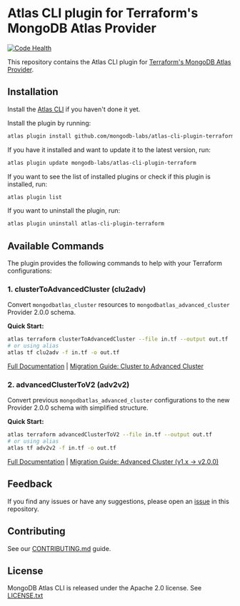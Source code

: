 # Atlas CLI plugin for Terraform's MongoDB Atlas Provider

[![Code Health](https://github.com/mongodb-labs/atlas-cli-plugin-terraform/actions/workflows/code-health.yml/badge.svg)](https://github.com/mongodb-labs/atlas-cli-plugin-terraform/actions/workflows/code-health.yml)

This repository contains the Atlas CLI plugin for [Terraform's MongoDB Atlas Provider](https://registry.terraform.io/providers/mongodb/mongodbatlas/latest/docs).

## Installation

Install the [Atlas CLI](https://github.com/mongodb/mongodb-atlas-cli) if you haven't done it yet.

Install the plugin by running:
```bash
atlas plugin install github.com/mongodb-labs/atlas-cli-plugin-terraform
```
 
If you have it installed and want to update it to the latest version, run:
```bash
atlas plugin update mongodb-labs/atlas-cli-plugin-terraform
```

If you want to see the list of installed plugins or check if this plugin is installed, run:
```bash
atlas plugin list
```

If you want to uninstall the plugin, run:
```bash
atlas plugin uninstall atlas-cli-plugin-terraform
```

## Available Commands

The plugin provides the following commands to help with your Terraform configurations:

### 1. clusterToAdvancedCluster (clu2adv)
Convert `mongodbatlas_cluster` resources to `mongodbatlas_advanced_cluster` Provider 2.0.0 schema.

**Quick Start:**
```bash
atlas terraform clusterToAdvancedCluster --file in.tf --output out.tf
# or using alias
atlas tf clu2adv -f in.tf -o out.tf
```

[Full Documentation](./docs/command_clu2adv.md) | [Migration Guide: Cluster to Advanced Cluster](https://registry.terraform.io/providers/mongodb/mongodbatlas/latest/docs/guides/cluster-to-advanced-cluster-migration-guide)

### 2. advancedClusterToV2 (adv2v2)
Convert previous `mongodbatlas_advanced_cluster` configurations to the new Provider 2.0.0 schema with simplified structure.

**Quick Start:**
```bash
atlas terraform advancedClusterToV2 --file in.tf --output out.tf
# or using alias
atlas tf adv2v2 -f in.tf -o out.tf
```

[Full Documentation](./docs/command_adv2v2.md) | [Migration Guide: Advanced Cluster (v1.x → v2.0.0)](https://registry.terraform.io/providers/mongodb/mongodbatlas/latest/docs/guides/migrate-to-advanced-cluster-2.0)

## Feedback

If you find any issues or have any suggestions, please open an [issue](https://github.com/mongodb-labs/atlas-cli-plugin-terraform/issues) in this repository.

## Contributing

See our [CONTRIBUTING.md](CONTRIBUTING.md) guide.

## License

MongoDB Atlas CLI is released under the Apache 2.0 license. See [LICENSE.txt](LICENSE.txt)
